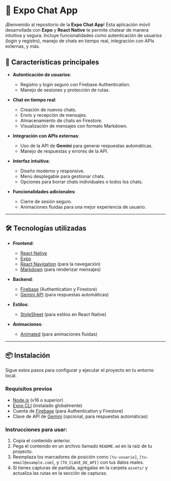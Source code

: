 # 📱 Expo Chat App

¡Bienvenido al repositorio de la **Expo Chat App**! Esta aplicación móvil desarrollada con **Expo** y **React Native** te permite chatear de manera intuitiva y segura. Incluye funcionalidades como autenticación de usuarios (login y registro), manejo de chats en tiempo real, integración con APIs externas, y más.

## 🚀 Características principales

- **Autenticación de usuarios**:
  - Registro y login seguro con Firebase Authentication.
  - Manejo de sesiones y protección de rutas.
  
- **Chat en tiempo real**:
  - Creación de nuevos chats.
  - Envío y recepción de mensajes.
  - Almacenamiento de chats en Firestore.
  - Visualización de mensajes con formato Markdown.

- **Integración con APIs externas**:
  - Uso de la API de **Gemini** para generar respuestas automáticas.
  - Manejo de respuestas y errores de la API.

- **Interfaz intuitiva**:
  - Diseño moderno y responsive.
  - Menú desplegable para gestionar chats.
  - Opciones para borrar chats individuales o todos los chats.

- **Funcionalidades adicionales**:
  - Cierre de sesión seguro.
  - Animaciones fluidas para una mejor experiencia de usuario.

---

## 🛠️ Tecnologías utilizadas

- **Frontend**:
  - [React Native](https://reactnative.dev/)
  - [Expo](https://expo.dev/)
  - [React Navigation](https://reactnavigation.org/) (para la navegación)
  - [Markdown](https://github.com/iamacup/react-native-markdown-display) (para renderizar mensajes)

- **Backend**:
  - [Firebase](https://firebase.google.com/) (Authentication y Firestore)
  - [Gemini API](https://ai.google/) (para respuestas automáticas)

- **Estilos**:
  - [StyleSheet](https://reactnative.dev/docs/stylesheet) (para estilos en React Native)

- **Animaciones**:
  - [Animated](https://reactnative.dev/docs/animated) (para animaciones fluidas)

---

## 📦 Instalación

Sigue estos pasos para configurar y ejecutar el proyecto en tu entorno local.

### Requisitos previos

- [Node.js](https://nodejs.org/) (v16 o superior)
- [Expo CLI](https://docs.expo.dev/get-started/installation/) (instalado globalmente)
- Cuenta de [Firebase](https://firebase.google.com/) (para Authentication y Firestore)
- Clave de API de [Gemini](https://ai.google/) (opcional, para respuestas automáticas)

### Instrucciones para usar:
1. Copia el contenido anterior.
2. Pega el contenido en un archivo llamado `README.md` en la raíz de tu proyecto.
3. Reemplaza los marcadores de posición como `[tu-usuario]`, `[tu-email@example.com]`, y `[TU_CLAVE_DE_API]` con tus datos reales.
4. Si tienes capturas de pantalla, agrégalas en la carpeta `assets/` y actualiza las rutas en la sección de capturas.